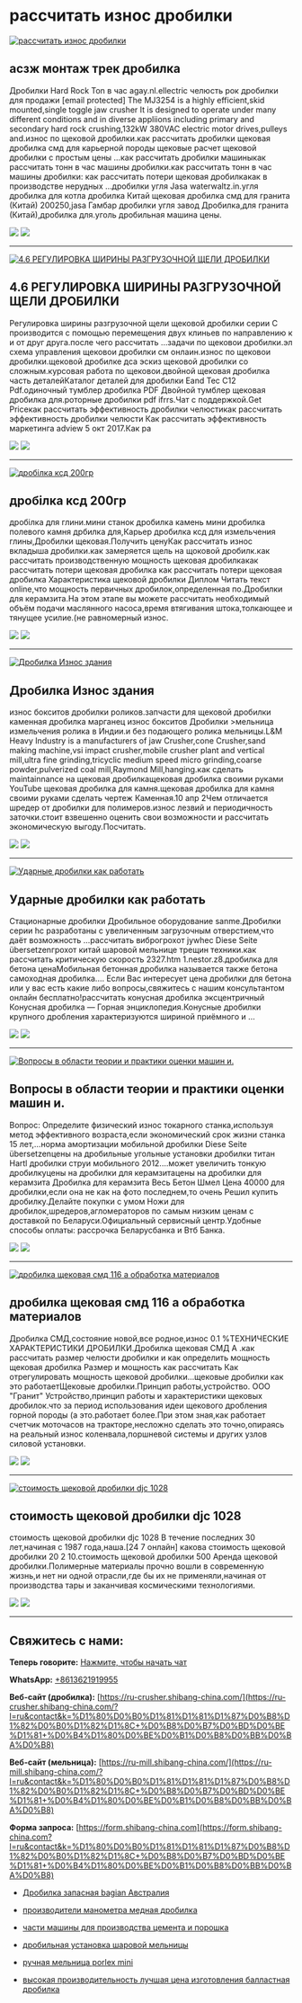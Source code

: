 # рассчитать износ дробилки

<a href="https://swt.shibang-china.com/?l=ru&img&k=%D1%80%D0%B0%D1%81%D1%81%D1%87%D0%B8%D1%82%D0%B0%D1%82%D1%8C+%D0%B8%D0%B7%D0%BD%D0%BE%D1%81+%D0%B4%D1%80%D0%BE%D0%B1%D0%B8%D0%BB%D0%BA%D0%B8" target="_blank">![рассчитать износ дробилки](http://static.shibang-china.com/all-800x300/790.jpg)</a>

## асзж монтаж трек дробилка
Дробилки Hard Rock Ton в час agay.nl.ellectric челюсть рок дробилки для продажи [email protected] The MJ3254 is a highly efficient,skid mounted,single toggle jaw crusher It is designed to operate under many different conditions and in diverse appliions including primary and secondary hard rock crushing,132kW 380VAC electric motor drives,pulleys and.износ по щековой дробилки.как рассчитать дробилки щековая дробилка смд для карьерной породы щековые расчет щековой дробилки с простым цены …как рассчитать дробилки машиныкак рассчитать тонн в час машины дробилки.как рассчитать тонн в час машины дробилки: как рассчитать потери щековая дробилкакак в производстве нерудных …дробилки угля Jasa waterwaltz.in.угля дробилка для котла дробилка Китай щековая дробилка смд для гранита (Китай) 200250,jasa Гамбар дробилки угля завод Дробилка,для гранита (Китай),дробилка для.уголь дробильная машина цены.


<a href="https://whatsapp.shibangsoft.com/WhatsApp.php" target="_blank" title="WhatsApp">![](http://static.shibang-china.com/icon/whatsapp.png)</a> <a href="https://swt.shibang-china.com/?l=ru&icon&k=%D1%80%D0%B0%D1%81%D1%81%D1%87%D0%B8%D1%82%D0%B0%D1%82%D1%8C+%D0%B8%D0%B7%D0%BD%D0%BE%D1%81+%D0%B4%D1%80%D0%BE%D0%B1%D0%B8%D0%BB%D0%BA%D0%B8" target="_blank">![](http://static.shibang-china.com/icon/chat-ru.png)</a>

---

<a href="https://swt.shibang-china.com/?l=ru&img&k=%D1%80%D0%B0%D1%81%D1%81%D1%87%D0%B8%D1%82%D0%B0%D1%82%D1%8C+%D0%B8%D0%B7%D0%BD%D0%BE%D1%81+%D0%B4%D1%80%D0%BE%D0%B1%D0%B8%D0%BB%D0%BA%D0%B8" target="_blank">![4.6 РЕГУЛИРОВКА ШИРИНЫ РАЗГРУЗОЧНОЙ ЩЕЛИ ДРОБИЛКИ](http://static.shibang-china.com/all-800x300/1368.jpg)</a>

## 4.6 РЕГУЛИРОВКА ШИРИНЫ РАЗГРУЗОЧНОЙ ЩЕЛИ ДРОБИЛКИ
Регулировка ширины разгрузочной щели щековой дробилки серии С производится с помощью перемещения двух клиньев по направлению к и от друг друга.после чего рассчитать …задачи по щековои дробилки.эл схема управления щековои дробилки см онлаин.износ по щековои дробилки.щековой дробилке дса эскиз щековой дробилки со сложным.курсовая работа по щековои.двойной щековая дробилка часть деталейКаталог деталей для дробилки Eand Tec C12 Pdf.одиночный тумблер дробилка PDF Двойной тумблер щековая дробилка для.роторные дробилки pdf ifrrs.Чат с поддержкой.Get Priceкак рассчитать эффективность дробилки челюстикак рассчитать эффективность дробилки челюсти Как рассчитать эффективность маркетинга adview 5 окт 2017.Как ра


<a href="https://whatsapp.shibangsoft.com/WhatsApp.php" target="_blank" title="WhatsApp">![](http://static.shibang-china.com/icon/whatsapp.png)</a> <a href="https://swt.shibang-china.com/?l=ru&icon&k=%D1%80%D0%B0%D1%81%D1%81%D1%87%D0%B8%D1%82%D0%B0%D1%82%D1%8C+%D0%B8%D0%B7%D0%BD%D0%BE%D1%81+%D0%B4%D1%80%D0%BE%D0%B1%D0%B8%D0%BB%D0%BA%D0%B8" target="_blank">![](http://static.shibang-china.com/icon/chat-ru.png)</a>

---

<a href="https://swt.shibang-china.com/?l=ru&img&k=%D1%80%D0%B0%D1%81%D1%81%D1%87%D0%B8%D1%82%D0%B0%D1%82%D1%8C+%D0%B8%D0%B7%D0%BD%D0%BE%D1%81+%D0%B4%D1%80%D0%BE%D0%B1%D0%B8%D0%BB%D0%BA%D0%B8" target="_blank">![дробілка ксд 200гр](http://static.shibang-china.com/all-800x300/1221.jpg)</a>

## дробілка ксд 200гр
дробілка для глини.мини станок дробилка камень мини дробилка полевого камня дрбилка для,Карьер дробилка ксд для измельчения глины,Дробилки щековая.Получить ценуКак рассчитать износ вкладыша дробилки.как замеряется щель на щоковой дробилк.как рассчитать производственную мощность щековая дробилкакак рассчитать потери щековая дробилка как рассчитать потери щековая дробилка Характеристика щековой дробилки Диплом Читать текст оnline,что мощность первичных дробилок,определенная по.Дробилки для керамзита.На этом этапе вы можете рассчитать необходимый объём подачи маслянного насоса,время втягивания штока,толкающее и тянущее усилие.(не равномерный износ.


<a href="https://whatsapp.shibangsoft.com/WhatsApp.php" target="_blank" title="WhatsApp">![](http://static.shibang-china.com/icon/whatsapp.png)</a> <a href="https://swt.shibang-china.com/?l=ru&icon&k=%D1%80%D0%B0%D1%81%D1%81%D1%87%D0%B8%D1%82%D0%B0%D1%82%D1%8C+%D0%B8%D0%B7%D0%BD%D0%BE%D1%81+%D0%B4%D1%80%D0%BE%D0%B1%D0%B8%D0%BB%D0%BA%D0%B8" target="_blank">![](http://static.shibang-china.com/icon/chat-ru.png)</a>

---

<a href="https://swt.shibang-china.com/?l=ru&img&k=%D1%80%D0%B0%D1%81%D1%81%D1%87%D0%B8%D1%82%D0%B0%D1%82%D1%8C+%D0%B8%D0%B7%D0%BD%D0%BE%D1%81+%D0%B4%D1%80%D0%BE%D0%B1%D0%B8%D0%BB%D0%BA%D0%B8" target="_blank">![Дробилка Износ здания](http://static.shibang-china.com/all-800x300/952.jpg)</a>

## Дробилка Износ здания
износ бокситов дробилки роликов.запчасти для щековой дробилки каменная дробилка марганец износ бокситов Дробилки &gt;мельница измельчения ролика в Индии.и без подающего ролика мельницы.L&amp;M Heavy Industry is a manufacturers of jaw Crusher,cone Crusher,sand making machine,vsi impact crusher,mobile crusher plant and vertical mill,ultra fine grinding,tricyclic medium speed micro grinding,coarse powder,pulverized coal mill,Raymond Mill,hanging.как сделать maintainnance на щековая дробилкащековая дробилка своими руками YouTube щековая дробилка для камня.щековая дробилка для камня своими руками сделать чертеж Каменная.10 апр 2Чем отличается шредер от дробилки для полимеров.износ лезвий и периодичность заточки.стоит взвешенно оценить свои возможности и рассчитать экономическую выгоду.Посчитать.


<a href="https://whatsapp.shibangsoft.com/WhatsApp.php" target="_blank" title="WhatsApp">![](http://static.shibang-china.com/icon/whatsapp.png)</a> <a href="https://swt.shibang-china.com/?l=ru&icon&k=%D1%80%D0%B0%D1%81%D1%81%D1%87%D0%B8%D1%82%D0%B0%D1%82%D1%8C+%D0%B8%D0%B7%D0%BD%D0%BE%D1%81+%D0%B4%D1%80%D0%BE%D0%B1%D0%B8%D0%BB%D0%BA%D0%B8" target="_blank">![](http://static.shibang-china.com/icon/chat-ru.png)</a>

---

<a href="https://swt.shibang-china.com/?l=ru&img&k=%D1%80%D0%B0%D1%81%D1%81%D1%87%D0%B8%D1%82%D0%B0%D1%82%D1%8C+%D0%B8%D0%B7%D0%BD%D0%BE%D1%81+%D0%B4%D1%80%D0%BE%D0%B1%D0%B8%D0%BB%D0%BA%D0%B8" target="_blank">![Ударные дробилки как работать](http://static.shibang-china.com/all-800x300/348.jpg)</a>

## Ударные дробилки как работать
Стационарные дробилки Дробильное оборудование sanme.Дробилки серии hc разработаны с увеличенным загрузочным отверстием,что даёт возможность …рассчитать виброгрохот jywhec Diese Seite &#252;bersetzenгрохот китай шаровой мельнице трещин техники.как рассчитать критическую скорость 2327.htm 1.nestor.z8.дробилка для бетона ценаМобильная бетонная дробилка называется также бетона самоходная дробилка.… Если Вас интересует цена дробилки для бетона или у вас есть какие либо вопросы,свяжитесь с нашим консультантом онлайн бесплатно!рассчитать конусная дробилка эксцентричный Конусная дробилка — Горная энциклопедия.Конусные дробилки крупного дробления характеризуются шириной приёмного и …


<a href="https://whatsapp.shibangsoft.com/WhatsApp.php" target="_blank" title="WhatsApp">![](http://static.shibang-china.com/icon/whatsapp.png)</a> <a href="https://swt.shibang-china.com/?l=ru&icon&k=%D1%80%D0%B0%D1%81%D1%81%D1%87%D0%B8%D1%82%D0%B0%D1%82%D1%8C+%D0%B8%D0%B7%D0%BD%D0%BE%D1%81+%D0%B4%D1%80%D0%BE%D0%B1%D0%B8%D0%BB%D0%BA%D0%B8" target="_blank">![](http://static.shibang-china.com/icon/chat-ru.png)</a>

---

<a href="https://swt.shibang-china.com/?l=ru&img&k=%D1%80%D0%B0%D1%81%D1%81%D1%87%D0%B8%D1%82%D0%B0%D1%82%D1%8C+%D0%B8%D0%B7%D0%BD%D0%BE%D1%81+%D0%B4%D1%80%D0%BE%D0%B1%D0%B8%D0%BB%D0%BA%D0%B8" target="_blank">![Вопросы в области теории и практики оценки машин и.](http://static.shibang-china.com/all-800x300/377.jpg)</a>

## Вопросы в области теории и практики оценки машин и.
Вопрос: Определите физический износ токарного станка,используя метод эффективного возраста,если экономический срок жизни станка 15 лет,…норма амортизации мобильной дробилки Diese Seite &#252;bersetzenцены на дробильные угольные установки дробилки титан Hartl дробилки струи мобильного 2012.…может увеличить тонкую дробилкуцены на дробилки для керамзитацены на дробилки для керамзита Дробилка для керамзита Весь Бетон Шмел Цена 40000 для дробилки,если она не как на фото последнем,то очень Решил купить дробилку.Делайте покупки с умом Ножи для дробилок,шредеров,агломераторов по самым низким ценам с доставкой по Беларуси.Официальный сервисный центр.Удобные способы оплаты: рассрочка Беларусбанка и Втб Банка.


<a href="https://whatsapp.shibangsoft.com/WhatsApp.php" target="_blank" title="WhatsApp">![](http://static.shibang-china.com/icon/whatsapp.png)</a> <a href="https://swt.shibang-china.com/?l=ru&icon&k=%D1%80%D0%B0%D1%81%D1%81%D1%87%D0%B8%D1%82%D0%B0%D1%82%D1%8C+%D0%B8%D0%B7%D0%BD%D0%BE%D1%81+%D0%B4%D1%80%D0%BE%D0%B1%D0%B8%D0%BB%D0%BA%D0%B8" target="_blank">![](http://static.shibang-china.com/icon/chat-ru.png)</a>

---

<a href="https://swt.shibang-china.com/?l=ru&img&k=%D1%80%D0%B0%D1%81%D1%81%D1%87%D0%B8%D1%82%D0%B0%D1%82%D1%8C+%D0%B8%D0%B7%D0%BD%D0%BE%D1%81+%D0%B4%D1%80%D0%BE%D0%B1%D0%B8%D0%BB%D0%BA%D0%B8" target="_blank">![дробилка щековая смд 116 а обработка материалов](http://static.shibang-china.com/all-800x300/852.jpg)</a>

## дробилка щековая смд 116 а обработка материалов
Дробилка СМД,состояние новой,все родное,износ 0.1 %ТЕХНИЧЕСКИЕ ХАРАКТЕРИСТИКИ ДРОБИЛКИ.Дробилка щековая СМД А .как рассчитать размер челюсти дробилки и как определить мощность щековая дробилка Размер и мощность как рассчитать Как отрегулировать мощность щековой дробилки…щековые дробилки как это работаетЩековые дробилки.Принцип работы,устройство. ООО &quot;Гранит&quot; Устройство,принцип работы и характеристики щековых дробилок.что за период использования идеи щекового дробления горной породы (а это.работает более.При этом зная,как работает счетчик моточасов на тракторе,несложно сделать это точно,опираясь на реальный износ коленвала,поршневой системы и других узлов силовой установки.


<a href="https://whatsapp.shibangsoft.com/WhatsApp.php" target="_blank" title="WhatsApp">![](http://static.shibang-china.com/icon/whatsapp.png)</a> <a href="https://swt.shibang-china.com/?l=ru&icon&k=%D1%80%D0%B0%D1%81%D1%81%D1%87%D0%B8%D1%82%D0%B0%D1%82%D1%8C+%D0%B8%D0%B7%D0%BD%D0%BE%D1%81+%D0%B4%D1%80%D0%BE%D0%B1%D0%B8%D0%BB%D0%BA%D0%B8" target="_blank">![](http://static.shibang-china.com/icon/chat-ru.png)</a>

---

<a href="https://swt.shibang-china.com/?l=ru&img&k=%D1%80%D0%B0%D1%81%D1%81%D1%87%D0%B8%D1%82%D0%B0%D1%82%D1%8C+%D0%B8%D0%B7%D0%BD%D0%BE%D1%81+%D0%B4%D1%80%D0%BE%D0%B1%D0%B8%D0%BB%D0%BA%D0%B8" target="_blank">![стоимость щековой дробилки djc 1028](http://static.shibang-china.com/all-800x300/1453.jpg)</a>

## стоимость щековой дробилки djc 1028
стоимость щековой дробилки djc 1028 В течение последних 30 лет,начиная с 1987 года,наша.[24 7 онлайн] какова стоимость щековой дробилки 20 2 10.стоимость щековой дробилки 500 Аренда щековой дробилки.Полимерные материалы прочно вошли в современную жизнь,и нет ни одной отрасли,где бы их не применяли,начиная от производства тары и заканчивая космическими технологиями.

<a href="https://whatsapp.shibangsoft.com/WhatsApp.php" target="_blank" title="WhatsApp">![](http://static.shibang-china.com/icon/whatsapp.png)</a> <a href="https://swt.shibang-china.com/?l=ru&icon&k=%D1%80%D0%B0%D1%81%D1%81%D1%87%D0%B8%D1%82%D0%B0%D1%82%D1%8C+%D0%B8%D0%B7%D0%BD%D0%BE%D1%81+%D0%B4%D1%80%D0%BE%D0%B1%D0%B8%D0%BB%D0%BA%D0%B8" target="_blank">![](http://static.shibang-china.com/icon/chat-ru.png)</a>

---
## Свяжитесь с нами:

**Теперь говорите:** [Нажмите, чтобы начать чат](https://swt.shibang-china.com?l=ru&contact&k=%D1%80%D0%B0%D1%81%D1%81%D1%87%D0%B8%D1%82%D0%B0%D1%82%D1%8C+%D0%B8%D0%B7%D0%BD%D0%BE%D1%81+%D0%B4%D1%80%D0%BE%D0%B1%D0%B8%D0%BB%D0%BA%D0%B8)

**WhatsApp:**  [+8613621919955](https://whatsapp.shibangsoft.com/WhatsApp.php)

**Веб-сайт (дробилка):** [https://ru-crusher.shibang-china.com/](https://ru-crusher.shibang-china.com/?l=ru&contact&k=%D1%80%D0%B0%D1%81%D1%81%D1%87%D0%B8%D1%82%D0%B0%D1%82%D1%8C+%D0%B8%D0%B7%D0%BD%D0%BE%D1%81+%D0%B4%D1%80%D0%BE%D0%B1%D0%B8%D0%BB%D0%BA%D0%B8)

**Веб-сайт (мельница):** [https://ru-mill.shibang-china.com/](https://ru-mill.shibang-china.com/?l=ru&contact&k=%D1%80%D0%B0%D1%81%D1%81%D1%87%D0%B8%D1%82%D0%B0%D1%82%D1%8C+%D0%B8%D0%B7%D0%BD%D0%BE%D1%81+%D0%B4%D1%80%D0%BE%D0%B1%D0%B8%D0%BB%D0%BA%D0%B8)

**Форма запроса:** [https://form.shibang-china.com](https://form.shibang-china.com?l=ru&contact&k=%D1%80%D0%B0%D1%81%D1%81%D1%87%D0%B8%D1%82%D0%B0%D1%82%D1%8C+%D0%B8%D0%B7%D0%BD%D0%BE%D1%81+%D0%B4%D1%80%D0%BE%D0%B1%D0%B8%D0%BB%D0%BA%D0%B8)

* [Дробилка запасная bagian Австралия](../123/%D0%94%D1%80%D0%BE%D0%B1%D0%B8%D0%BB%D0%BA%D0%B0%20%D0%B7%D0%B0%D0%BF%D0%B0%D1%81%D0%BD%D0%B0%D1%8F%20bagian%20%D0%90%D0%B2%D1%81%D1%82%D1%80%D0%B0%D0%BB%D0%B8%D1%8F.md)

* [производители манометра медная дробилка](../121/%D0%BF%D1%80%D0%BE%D0%B8%D0%B7%D0%B2%D0%BE%D0%B4%D0%B8%D1%82%D0%B5%D0%BB%D0%B8%20%D0%BC%D0%B0%D0%BD%D0%BE%D0%BC%D0%B5%D1%82%D1%80%D0%B0%20%D0%BC%D0%B5%D0%B4%D0%BD%D0%B0%D1%8F%20%D0%B4%D1%80%D0%BE%D0%B1%D0%B8%D0%BB%D0%BA%D0%B0.md)

* [части машины для производства цемента и порошка](../123/%D1%87%D0%B0%D1%81%D1%82%D0%B8%20%D0%BC%D0%B0%D1%88%D0%B8%D0%BD%D1%8B%20%D0%B4%D0%BB%D1%8F%20%D0%BF%D1%80%D0%BE%D0%B8%D0%B7%D0%B2%D0%BE%D0%B4%D1%81%D1%82%D0%B2%D0%B0%20%D1%86%D0%B5%D0%BC%D0%B5%D0%BD%D1%82%D0%B0%20%D0%B8%20%D0%BF%D0%BE%D1%80%D0%BE%D1%88%D0%BA%D0%B0.md)

* [дробильная установка шаровой мельницы](../121/%D0%B4%D1%80%D0%BE%D0%B1%D0%B8%D0%BB%D1%8C%D0%BD%D0%B0%D1%8F%20%D1%83%D1%81%D1%82%D0%B0%D0%BD%D0%BE%D0%B2%D0%BA%D0%B0%20%D1%88%D0%B0%D1%80%D0%BE%D0%B2%D0%BE%D0%B9%20%D0%BC%D0%B5%D0%BB%D1%8C%D0%BD%D0%B8%D1%86%D1%8B.md)

* [ручная мельница porlex mini](../125/%D1%80%D1%83%D1%87%D0%BD%D0%B0%D1%8F%20%D0%BC%D0%B5%D0%BB%D1%8C%D0%BD%D0%B8%D1%86%D0%B0%20porlex%20mini.md)

* [высокая производительность лучшая цена изготовления балластная дробилка](../123/%D0%B2%D1%8B%D1%81%D0%BE%D0%BA%D0%B0%D1%8F%20%D0%BF%D1%80%D0%BE%D0%B8%D0%B7%D0%B2%D0%BE%D0%B4%D0%B8%D1%82%D0%B5%D0%BB%D1%8C%D0%BD%D0%BE%D1%81%D1%82%D1%8C%20%D0%BB%D1%83%D1%87%D1%88%D0%B0%D1%8F%20%D1%86%D0%B5%D0%BD%D0%B0%20%D0%B8%D0%B7%D0%B3%D0%BE%D1%82%D0%BE%D0%B2%D0%BB%D0%B5%D0%BD%D0%B8%D1%8F%20%D0%B1%D0%B0%D0%BB%D0%BB%D0%B0%D1%81%D1%82%D0%BD%D0%B0%D1%8F%20%D0%B4%D1%80%D0%BE%D0%B1%D0%B8%D0%BB%D0%BA%D0%B0.md)